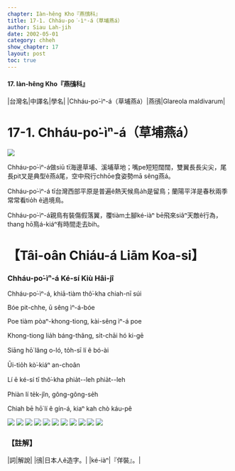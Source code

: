 ```yaml
---
chapter: Iàn-hêng Kho『燕鴴科』
title: 17-1. Chháu-po͘-ìⁿ-á（草埔燕á）
author: Siau Lah-jih
date: 2002-05-01
category: chheh
show_chapter: 17
layout: post
toc: true
---
```


#### 17. Iàn-hêng Kho『燕鴴科』


|台灣名|中譯名|學名|
|Chháu-po͘-ìⁿ-á（草埔燕á）|燕鴴|Glareola maldivarum|


# 17-1. Chháu-po͘-ìⁿ-á（草埔燕á）


![](../too5/17/17-1-3.Chháu-po͘-ìⁿ-á.jpg)


Chháu-po͘-ìⁿ-á做siū tī海邊草埔、溪埔草地；嘴pe短短闊闊，雙翼長長尖尖，尾長pit叉是典型ê燕á尾，空中飛行chhōe食姿勢mā sêng燕á。

Chháu-po͘-ìⁿ-á tī台灣西部平原是普遍ê熱天候鳥a̍h是留鳥；蘭陽平洋是春秋兩季常常看tio̍h ê過境鳥。

Chháu-po͘-ìⁿ-á親鳥有裝傷假落翼，覆tiàm土腳ké-iàⁿ bē飛來siâⁿ天敵ê行為，thang hō͘鳥á-kiáⁿ有時間走去bih。




# 【Tâi-oân Chiáu-á Liām Koa-si】

### **Chháu-po͘-ìⁿ-á Ké-sí Kiù Hâi-jî**

Chháu-po͘-ìⁿ-á, khiā-tiàm thô͘-kha chiah-nī súi

Bóe pit-chhe, ū sêng ìⁿ-á-bóe

Poe tiàm pòaⁿ-khong-tiong, kài-sêng ìⁿ-á poe

Khong-tiong lia̍h báng-thâng, si̍t-chāi hó ki-gē

Siāng hō͘ lâng o-ló, to̍h-sī lí ê bó-ài

Ūi-tio̍h kò͘-kiáⁿ an-choân

Lí ē ké-sí tī thô͘-kha phia̍t--leh phia̍t--leh

Phiàn lí te̍k-jîn, gông-gông-se̍h

Chiah bē hō͘ lí ê gín-á, kiaⁿ kah chò káu-pê



![](../too5/17/17-1-4.Chháu-po͘-ìⁿ-á.jpg)
![](../too5/17/17-1-8.Chháu-po͘-ìⁿ-á.jpg)
![](../too5/17/17-1-9.Chháu-po͘-ìⁿ-á.jpg)
![](../too5/17/17-1-1.Chháu-po͘-ìⁿ-á.jpg)
![](../too5/17/17-1-2.Chháu-po͘-ìⁿ-á.jpg)
![](../too5/17/17-1-5.Chháu-po͘-ìⁿ-á.jpg)
![](../too5/17/17-1-6.Chháu-po͘-ìⁿ-á.jpg)
![](../too5/17/17-1-7.Chháu-po͘-ìⁿ-á.jpg)
![](../too5/17/17-1-10.Chháu-po͘-ìⁿ-á.jpg)
![](../too5/17/17-1-11.Chháu-po͘-ìⁿ-á.jpg)
![](../too5/17/17-1-12.Chháu-po͘-ìⁿ-á.jpg)



### 【註解】

|詞|解說|
|鴴|日本人ê造字。|
|ké-iàⁿ|『佯裝』。|


